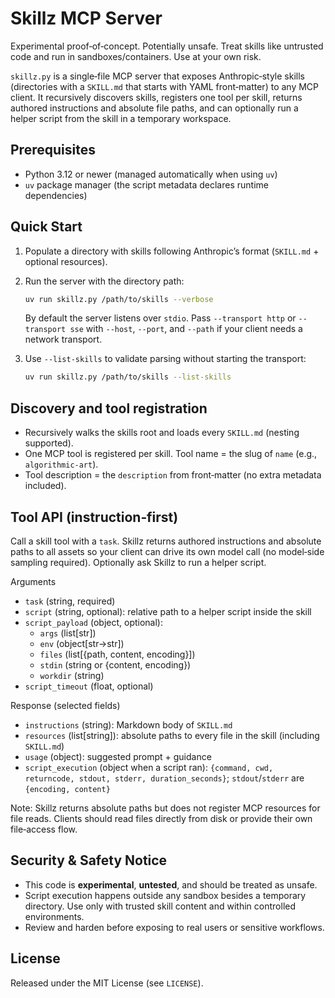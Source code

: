 # Skillz MCP Server

Experimental proof‑of‑concept. Potentially unsafe. Treat skills like untrusted code and run in sandboxes/containers. Use at your own risk.

`skillz.py` is a single‑file MCP server that exposes Anthropic‑style skills (directories with a `SKILL.md` that starts with YAML front‑matter) to any MCP client. It recursively discovers skills, registers one tool per skill, returns authored instructions and absolute file paths, and can optionally run a helper script from the skill in a temporary workspace.

## Prerequisites

- Python 3.12 or newer (managed automatically when using `uv`)
- `uv` package manager (the script metadata declares runtime dependencies)

## Quick Start

1. Populate a directory with skills following Anthropic’s format
   (`SKILL.md` + optional resources).
2. Run the server with the directory path:

   ```bash
   uv run skillz.py /path/to/skills --verbose
   ```

   By default the server listens over `stdio`. Pass `--transport http` or
   `--transport sse` with `--host`, `--port`, and `--path` if your client needs a
   network transport.
3. Use `--list-skills` to validate parsing without starting the transport:

   ```bash
   uv run skillz.py /path/to/skills --list-skills
   ```

## Discovery and tool registration

- Recursively walks the skills root and loads every `SKILL.md` (nesting supported).
- One MCP tool is registered per skill. Tool name = the slug of `name` (e.g., `algorithmic-art`).
- Tool description = the `description` from front‑matter (no extra metadata included).

## Tool API (instruction‑first)

Call a skill tool with a `task`. Skillz returns authored instructions and absolute paths to all assets so your client can drive its own model call (no model‑side sampling required). Optionally ask Skillz to run a helper script.

Arguments
- `task` (string, required)
- `script` (string, optional): relative path to a helper script inside the skill
- `script_payload` (object, optional):
  - `args` (list[str])
  - `env` (object[str->str])
  - `files` (list[{path, content, encoding}])
  - `stdin` (string or {content, encoding})
  - `workdir` (string)
- `script_timeout` (float, optional)

Response (selected fields)
- `instructions` (string): Markdown body of `SKILL.md`
- `resources` (list[string]): absolute paths to every file in the skill (including `SKILL.md`)
- `usage` (object): suggested prompt + guidance
- `script_execution` (object when a script ran): `{command, cwd, returncode, stdout, stderr, duration_seconds}`; `stdout`/`stderr` are `{encoding, content}`

Note: Skillz returns absolute paths but does not register MCP resources for file reads. Clients should read files directly from disk or provide their own file‑access flow.

## Security & Safety Notice

- This code is **experimental**, **untested**, and should be treated as unsafe.
- Script execution happens outside any sandbox besides a temporary directory.
  Use only with trusted skill content and within controlled environments.
- Review and harden before exposing to real users or sensitive workflows.

## License

Released under the MIT License (see `LICENSE`).
